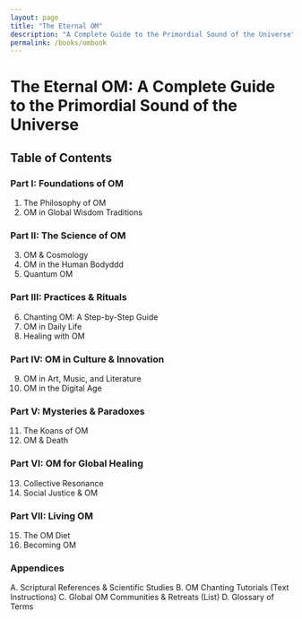 ```yaml
---
layout: page
title: "The Eternal OM"
description: "A Complete Guide to the Primordial Sound of the Universe"
permalink: /books/ombook
---
```


# The Eternal OM: A Complete Guide to the Primordial Sound of the Universe

## Table of Contents
### Part I: Foundations of OM
1. The Philosophy of OM
2. OM in Global Wisdom Traditions
### Part II: The Science of OM
3. OM & Cosmology
4. OM in the Human Bodyddd
5. Quantum OM
### Part III: Practices & Rituals
6. Chanting OM: A Step-by-Step Guide
7. OM in Daily Life
8. Healing with OM
### Part IV: OM in Culture & Innovation
9. OM in Art, Music, and Literature
10. OM in the Digital Age
### Part V: Mysteries & Paradoxes
11. The Koans of OM
12. OM & Death
### Part VI: OM for Global Healing
13. Collective Resonance
14. Social Justice & OM
### Part VII: Living OM
15. The OM Diet
16. Becoming OM
### Appendices
A. Scriptural References & Scientific Studies
B. OM Chanting Tutorials (Text Instructions)
C. Global OM Communities & Retreats (List)
D. Glossary of Terms
